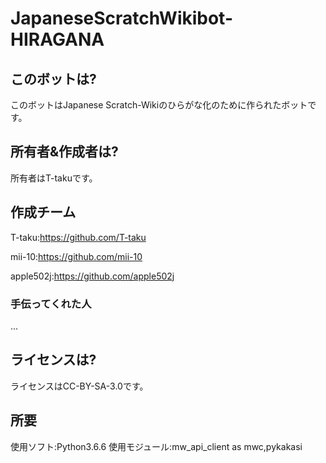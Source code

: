 # JapaneseScratchWikibot-HIRAGANA

## このボットは?
このボットはJapanese Scratch-Wikiのひらがな化のために作られたボットです。
## 所有者&作成者は?
所有者はT-takuです。
## 作成チーム
T-taku:https://github.com/T-taku

mii-10:https://github.com/mii-10

apple502j:https://github.com/apple502j
### 手伝ってくれた人
...
## ライセンスは?
ライセンスはCC-BY-SA-3.0です。
## 所要
使用ソフト:Python3.6.6
使用モジュール:mw_api_client as mwc,pykakasi
